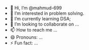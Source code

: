 - 👋 Hi, I’m @mahmud-699
- 👀 I’m interested in problem solving.
- 🌱 I’m currently learning DSA;
- 💞️ I’m looking to collaborate on ...
- 📫 How to reach me ...
- 😄 Pronouns: ...
- ⚡ Fun fact: ...

<!---
mahmud-699/mahmud-699 is a ✨ special ✨ repository because its `README.md` (this file) appears on your GitHub profile.
You can click the Preview link to take a look at your changes.
--->
